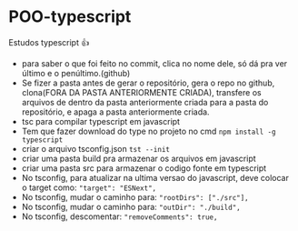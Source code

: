 # POO-typescript
Estudos typescript :+1:

* para saber o que foi feito no commit, clica no nome dele, só dá pra ver último e o penúltimo.(github)
* Se fizer a pasta antes de gerar o repositório, gera o repo no github, clona(FORA DA PASTA ANTERIORMENTE CRIADA), transfere os arquivos de dentro da pasta anteriormente criada para a pasta do repositório, e apaga a pasta anteriormente criada. 
* tsc para compilar typescript em javascript 
* Tem que fazer download do type no projeto no cmd
```npm install -g typescript```
* criar o arquivo tsconfig.json ```tst --init``` 
* criar uma pasta build pra armazenar os arquivos em javascript 
* criar uma pasta src para armazenar o codigo fonte em typescript
* No tsconfig, para atualizar na ultima versao do javascript, deve colocar o target como: ```"target": "ESNext",```
* No tsconfig, mudar o caminho para: ```"rootDirs": ["./src"],``` 
* No tsconfig, mudar o caminho para: ```"outDir": "./build",```
* No tsconfig, descomentar: ```"removeComments": true,```  
